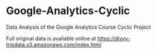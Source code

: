 # Google-Analytics-Cyclic
Data Analysis of the Google Analytics Course Cyclic Project

Full original data is available online at https://divvy-tripdata.s3.amazonaws.com/index.html